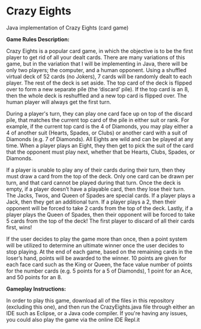 # Crazy Eights
Java implementation of Crazy Eights (card game)

**Game Rules Description:**

Crazy Eights is a popular card game, in which the objective is to be the first player to get rid of all your dealt cards. 
There are many variations of this game, but in the variation that I will be implementing in Java, there will be only two players; the computer, and a human opponent. Using a shuffled virtual deck of 52 cards (no Jokers), 7 cards will be randomly dealt to each player. The rest of the deck is set aside. The top card of the deck is flipped over to form a new separate pile (the ‘discard’ pile). If the top card is an 8, then the whole deck is reshuffled and a new top card is flipped over. The human player will always get the first turn.

During a player's turn, they can play one card face up on top of the discard pile, that matches the current top card of the pile in either suit or rank. For example, if the current top card is the 4 of Diamonds, you may play either a 4 of another suit (Hearts, Spades, or Clubs) or another card with a suit of Diamonds (e.g. 7 of Diamonds). 
All Eights are wild and can be played at any time. When a player plays an Eight, they then get to pick the suit of the card that the opponent must play next, whether that be Hearts, Clubs, Spades, or Diamonds. 

If a player is unable to play any of their cards during their turn, then they must draw a card from the top of the deck. Only one card can be drawn per turn, and that card cannot be played during that turn. Once the deck is empty, if a player doesn’t have a playable card, then they lose their turn.
The Jacks, Twos, and Queen of Spades are special cards. If a player plays a Jack, then they get an additional turn. If a player plays a 2, then their opponent will be forced to take 2 cards from the top of the deck. Lastly, if a player plays the Queen of Spades, then their opponent will be forced to take 5 cards from the top of the deck!
The first player to discard of all their cards first, wins!

If the user decides to play the game more than once, then a point system will be utilized to determine an ultimate winner once the user decides to stop playing. At the end of each game, based on the remaining cards in the loser’s hand, points will be awarded to the winner. 10 points are given for each face card such as the King or Queen, the face value number of points for the number cards (e.g. 5 points for a 5 of Diamonds), 1 point for an Ace, and 50 points for an 8.

**Gameplay Instructions:**

In order to play this game, download all of the files in this repository (excluding this one), and then run the CrazyEights.java file through either an IDE such as Eclipse, or a Java code compiler. If you're having any issues, you could also play the game via the online IDE Repl.it 
